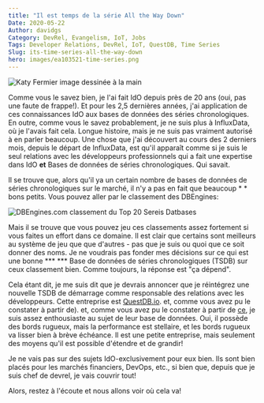 ```yaml
---
title: "Il est temps de la série All the Way Down"
Date: 2020-05-22
Author: davidgs
Category: DevRel, Evangelism, IoT, Jobs
Tags: Developer Relations, DevRel, IoT, QuestDB, Time Series
Slug: its-time-series-all-the-way-down
hero: images/ea103521-time-series.png
---
```


![Katy Fermier image dessinée à la main](/posts/work/images/ea103521-time-series.png)

Comme vous le savez bien, je l'ai fait IdO depuis près de 20 ans (oui, pas une faute de frappe!). Et pour les 2,5 dernières années, j'ai application de ces connaissances IdO aux bases de données des séries chronologiques. En outre, comme vous le savez probablement, je ne suis plus à InfluxData, où je l'avais fait cela. Longue histoire, mais je ne suis pas vraiment autorisé à en parler beaucoup. Une chose que j'ai découvert au cours des 2 derniers mois, depuis le départ de InfluxData, est qu'il apparaît comme si je suis le seul relations avec les développeurs professionnels qui a fait une expertise dans IdO **et** Bases de données de séries chronologiques. Qui savait.

Il se trouve que, alors qu'il ya un certain nombre de bases de données de séries chronologiques sur le marché, il n'y a pas en fait que beaucoup * * bons petits. Vous pouvez aller par le classement des DBEngines:

![DBEngines.com classement du Top 20 Sereis Datbases](/posts/work/images/Screen-Shot-2020-05-22-at-9.39.00-AM.png)

Mais il se trouve que vous pouvez jeu ces classements assez fortement si vous faites un effort dans ce domaine. Il est clair que certains sont meilleurs au système de jeu que que d'autres - pas que je suis ou quoi que ce soit donner des noms. Je ne voudrais pas fonder mes décisions sur ce qui est une bonne *** *** Base de données de séries chronologiques (TSDB) sur ceux classement bien. Comme toujours, la réponse est "ça dépend".

Cela étant dit, je me suis dit que je devrais annoncer que je réintégrez une nouvelle TSDB de démarrage comme responsable des relations avec les développeurs. Cette entreprise est [QuestDB.io](https://questdb.io/). et, comme vous avez pu le constater à partir de). et, comme vous avez pu le constater à partir de [ce](/posts/category/database/this-stuff-is-fast/), je suis assez enthousiaste au sujet de leur base de données. Oui, il possède des bords rugueux, mais la performance est stellaire, et les bords rugueux va lisser bien à brève échéance. Il est une petite entreprise, mais seulement des moyens qu'il est possible d'étendre et de grandir!

Je ne vais pas sur des sujets IdO-exclusivement pour eux bien. Ils sont bien placés pour les marchés financiers, DevOps, etc., si bien que, depuis que je suis chef de devrel, je vais couvrir tout!

Alors, restez à l'écoute et nous allons voir où cela va!
